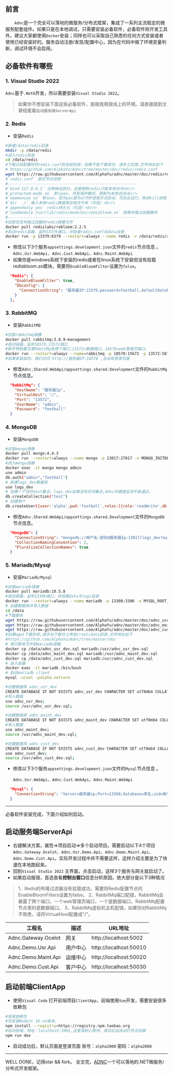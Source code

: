 ## 前言
&ensp;&ensp;&ensp;&ensp;`Adnc`是一个完全可以落地的微服务/分布式框架，集成了一系列主流稳定的微服务配套组件。如果只是在本地调试，只需要安装必备软件，必备软件除开发工具外，建议大家都使用`Docker`安装；同样也可以采取自己熟悉的任何方式安装或者使用已经安装好的。服务自动注册/发现/配置中心，因为在代码中做了环境变量判断，调试环境不会启用。

## 必备软件有哪些
### 1. Visual Studio 2022
`Adnc`基于`.Net6`开发，所以需要安装`Visual Studio 2022`。

> 如果你不想安装下面这些必备软件，直接我用我线上的环境。请直接跳到文章结尾看`启动服务端ServerApi`

### 2. Redis
- 安装`Redis`

```bash
#新建/data/redis目录
mkdir -p /data/redis
#进入redis目录
cd /data/redis
#下载已经配置好的redis.conf到当前目录，如果不能下载成功，请手工处理,文件地址如下 
# https://github.com/AlphaYu/Adnc/tree/master/doc/redis/redis.conf
wget https://raw.githubusercontent.com/AlphaYu/adnc/master/doc/redis/redis.conf
#`redis.conf` 部分节点说明
#--------------------------------------------------------
#`bind 127.0.0.1` 注释掉这部分，这是限制redis只能本地访问<br/>
#`protected-mode no` 默认yes，开启保护模式，限制为本地访问<br/>
#`daemonize no` 默认no，改为yes意为以守护进程方式启动，可后台运行，除非kill进程（可选），改为yes会使配置文件方式启动redis失败,请设置成no.<br/>
#`dir  ./` 输入本地redis数据库存放文件夹（可选）<br/>
#`appendonly yes` redis持久化（可选）<br/>
#`loadmodule /usr/lib/redis/modules/redisbloom.so` 挂载布隆过滤器模块
#--------------------------------------------------------
#拉取包含布隆过滤器的redis镜像文件
docker pull redislabs/rebloom:2.2.5
#启动redis容器，监听13379端口，并挂载redis.conf与data目录
docker run -p 13379:6379 --restart=always --name redis -v /data/redis/redis.conf:/etc/redis/redis.conf -v /data/redis/data:/data -d redislabs/rebloom:2.2.5 redis-server /etc/redis/redis.conf
```
- 修改以下3个服务`appsettings.development.json`文件的`redis`节点信息 。
`Adnc.Usr.WebApi`、`Adnc.Cust.WebApi`、`Adnc.Maint.WebApi` 
- 如果你是windows系统下安装的redis或者在linux系统下安装但没有挂载redisbloom.so模块，需要将`EnableBloomFilter`设置为`false`。

```json
  "Redis": {
    "EnableBloomFilter": true,
    "Dbconfig": {
      "ConnectionString": "服务器IP:13379,password=football,defaultDatabase=1,ssl=false,sslHost=null,connectTimeout=4000,allowAdmin=true"
    }
  },
```
### 3. RabbitMQ

- 安装`RabbitMQ`

```bash
#拉取rabbitmq镜像
docker pull rabbitmq:3.8.9-management
#启动容器，监听18578,13572端口
#新手特别要注意RabitMq有两个端口,13572=数据端口，18578=web管理页端口。
docker run --restart=always --name=rabbitmq -p 18578:15672 -p 13572:5672 -e RABBITMQ_DEFAULT_USER=admin -e RABBITMQ_DEFAULT_PASS=football -d rabbitmq:3.8.9-management
#如果安装成功，我们访问`http://服务器IP:18578`,会出现登录页面
```
- 修改`Adnc.Shared.WebApi/appsettings.shared.Development`文件的`RabbitMq`节点信息。
```json
  "RabbitMq": {
    "HostName": "服务器Ip",
    "VirtualHost": "/",
    "Port": "13572",
    "UserName": "admin",
    "Password": "football"
  }
```
### 4. MongoDB

- 安装`MongoDB`

```bash
#拉取mongo镜像
docker pull mongo:4.4.3
docker run --restart=always --name mongo -p 13017:27017 -e MONGO_INITDB_ROOT_USERNAME=admin -e MONGO_INITDB_ROOT_PASSWORD=football -e TZ=Asia/Shanghai -v /data/mongo:/data/db -v /data/mongo/backup:/data/backup -d mongo:4.4.3 --auth
#进入mongo容器
docker exec -it mongo mongo admin
use admin
db.auth("admin","football")
# 新建logs_dev数据库
use logs_dev
# 创建一个空的test集合，logs_dev如果没有任何集合,Adnc的健康监测不能通过。
db.createCollection("test")
# 创建用户
db.createUser({user:'alpha',pwd:'football',roles:[{role:'readWrite',db:'logs_dev'}]})
```
- 修改`Adnc.Shared.WebApi/appsettings.shared.Development`文件的`MongoDb`节点信息。
```json
  "MongoDb": {
    "ConnectionString": "mongodb://用户名:密码@服务器Ip:13017/logs_dev?authSource=logs_dev",
    "CollectionNamingConvention": 2,
    "PluralizeCollectionNames": true
  }
```

### 5. Mariadb/Mysql

- 安装`Mariadb/Mysql`

```bash
#拉取mariadb镜像
docker pull mariadb:10.5.8
#启动容器，监听13308端口，并挂载data与logs目录
docker run --restart=always --name mariadb -p 13308:3306 -e MYSQL_ROOT_PASSWORD=alpha.netcore -e TZ=Asia/Shanghai -v /data/mariadb/logs:/var/log/mysql -v /data/mariadb/data:/var/lib/mysql -d mariadb:10.5.8 --lower_case_table_names=1
# 创建数据库并导入数据
cd /data
#下载脚本
wget https://raw.githubusercontent.com/AlphaYu/adnc/master/doc/adnc_usr_dev.sql
wget https://raw.githubusercontent.com/AlphaYu/adnc/master/doc/adnc_maint_dev.sql
wget https://raw.githubusercontent.com/AlphaYu/adnc/master/doc/adnc_cust_dev.sql
#如果wget下载失败,请手动下载并上传到/root/data目录,文件地址如下
#https://github.com/AlphaYu/Adnc/tree/master/doc
# 拷贝脚本文件到mariadb容器
docker cp /data/adnc_usr_dev.sql mariadb:/usr/adnc_usr_dev.sql
docker cp /data/adnc_maint_dev.sql mariadb:/usr/adnc_maint_dev.sql
docker cp /data/adnc_cust_dev.sql mariadb:/usr/adnc_cust_dev.sql
# 进入容器
docker exec -it mariadb /bin/bash
# 启动mariadb client
mysql -uroot -palpha.netcore

#创建数据库 adnc_usr_dev
CREATE DATABASE IF NOT EXISTS adnc_usr_dev CHARACTER SET utf8mb4 COLLATE utf8mb4_general_ci;
#导入数据
use adnc_usr_dev;
source /usr/adnc_usr_dev.sql;

#创建数据库 adnc_maint_dev
CREATE DATABASE IF NOT EXISTS adnc_maint_dev CHARACTER SET utf8mb4 COLLATE utf8mb4_general_ci;
#导入数据
use adnc_maint_dev;
source /usr/adnc_maint_dev.sql;

#创建数据库 adnc_cust_dev
CREATE DATABASE IF NOT EXISTS adnc_cust_dev CHARACTER SET utf8mb4 COLLATE utf8mb4_general_ci;
use adnc_cust_dev;
source /usr/adnc_cust_dev.sql;

```
- 修改以下3个服务`appsettings.development.json`文件的`Mysql`节点信息 。

  `Adnc.Usr.WebApi`、`Adnc.Cust.WebApi`、`Adnc.Maint.WebApi` 
```json
  "Mysql": {
    "ConnectionString": "Server=服务器ip;Port=13308;database=库名;uid=账号;pwd=密码;"
  }
```

---

必备软件安装完成，下面介绍如何启动。
## 启动服务端ServerApi
- 右键解决方案，属性=>项目启动=>多个启动项目。需要启动以下4个项目`Adnc.Gateway.Ocelot`、`Adnc.Usr.Demo.Api`、`Adnc.Demo.Maint.Api`、`Adnc.Demo.Cust.Api`。实际开发过程中并不需要这样，这样介绍主要是为了快速在本地跑起来。
- 回到`Visual Studio 2022` 主界面，点击启动，这样3个服务与网关就启动了。
- 如果启动报错，首选查看**控制台窗口**信息分析原因，绝大部分是以下3种情况
> 1、Redis的布隆过滤器没有挂载成功，需要将Redis配置节点的EnableBloomFilters设置为false。
  > 2、RabbitMq端口配错，RabbitMq会暴露了两个端口，一个web管理页端口，一个是数据端口，RabbitMq配置节点里的是数据端口。
  > 3、RabbitMq虚拟机主机配错，如果你对RabbitMq不熟悉，请将VirtualHost配置成"/"。

| 工程名              | 描述     | URL地址                |
| ------------------- | -------- | ---------------------- |
| Adnc.Gateway.Ocelot | 网关     | http://localhost:5002  |
| Adnc.Demo.Usr.Api     | 用户中心 | http://localhost:50010|
| Adnc.Demo.Maint.Api   | 运维中心 | http://localhost:50020 |
| Adnc.Demo.Cust.Api     | 客户中心 | http://localhost:50030 |

## 启动前端ClientApp
- 使用`Visual Code` 打开前端项目`ClientApp`，前端使用`Vue`开发，需要安装很多依赖包
```bash
#安装依赖包
#先安装NodeJs 16.xx版本。
npm install --registry=https://registry.npm.taobao.org
#启动前端，地址：localhost:5001,这里请耐心等待，成功后会自动打开浏览器
npm run dev
```
- 启动成功后，默认页面是登录页面
  账号：`alpha2008`
  密码：`alpha2008`

---
WELL DONE，记得star && fork。
全文完，[ADNC](https://aspdotnetcore.net)一个可以落地的.NET微服务/分布式开发框架。